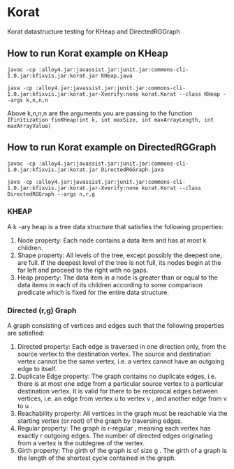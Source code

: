 # Korat
Korat datastructure testing for KHeap and DirectedRGGraph


## How to run Korat example on KHeap
```
javac -cp :alloy4.jar:javassist.jar:junit.jar:commons-cli-1.0.jar:kfixvis.jar:korat.jar KHeap.java

java -cp :alloy4.jar:javassist.jar:junit.jar:commons-cli-1.0.jar:kfixvis.jar:korat.jar-Xverify:none korat.Korat --class KHeap --args k,n,n,n
```
Above k,n,n,n are the arguments you are passing to the function `IFinitization finKHeap(int k, int maxSize, int maxArrayLength, int maxArrayValue)
`

## How to run Korat example on DirectedRGGraph


```
javac -cp :alloy4.jar:javassist.jar:junit.jar:commons-cli-1.0.jar:kfixvis.jar:korat.jar DirectedRGGraph.java

java -cp :alloy4.jar:javassist.jar:junit.jar:commons-cli-1.0.jar:kfixvis.jar:korat.jar-Xverify:none korat.Korat --class DirectedRGGraph --args n,r,g
```




### KHEAP
A  k -ary heap is a tree data structure that satisfies   the   following   properties:

1. Node   property:   Each   node   contains   a   data   item   and   has   at   most    k    children.
2. Shape property: All levels of the tree, except possibly the deepest one, are full. If the deepest level of the tree is not full, its nodes begin at the far left and proceed to the right
with   no   gaps.
3. Heap property: The data item in a node is greater than or equal to the data items in each
of its children according to some comparison predicate which is fixed for the entire data structure.

### Directed (r,g) Graph 
A graph consisting of vertices and   edges   such   that   the   following   properties   are   satisfied:

1. Directed property: Each edge is traversed in one direction only, from the source vertex to the destination vertex. The source and destination vertex cannot be the same vertex, i.e. a vertex   cannot   have   an   outgoing   edge   to   itself.
2. Duplicate Edge property: The graph contains no duplicate edges, i.e. there is at most one edge from a particular source vertex to a particular destination vertex. It is valid for there to be reciprocal edges between vertices, i.e. an edge from vertex  u to vertex  v , and another   edge   from    v    to    u .
3. Reachability property: All vertices in the graph must be reachable via the starting vertex (or   root)   of   the   graph   by   traversing   edges.
4. Regular property: The graph is  r-regular , meaning each vertex has exactly  r outgoing edges. The number of directed edges originating from a vertex is the  outdegree of the vertex.
5. Girth property: The girth of the graph is of size  g . The girth of a graph is the length of the   shortest   cycle   contained   in   the   graph.



